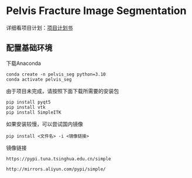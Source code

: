 # Pelvis Fracture Image Segmentation

详细看项目计划：[项目计划书](项目计划书.md)

## 配置基础环境

下载Anaconda

```
conda create -n pelvis_seg python=3.10
conda activate pelvis_seg
```

由于项目未完成，请按照下面下载所需要的安装包

```
pip install pyqt5
pip install vtk
pip install SimpleITK
```

如果安装较慢，可以尝试国内镜像

```
pip install <文件名> -i <镜像链接>
```

镜像链接

```
https://pypi.tuna.tsinghua.edu.cn/simple
```

```
http://mirrors.aliyun.com/pypi/simple/
```
